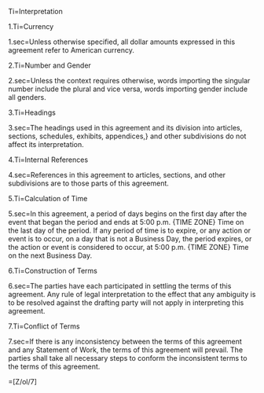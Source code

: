 Ti=Interpretation

1.Ti=Currency

1.sec=Unless otherwise specified, all dollar amounts expressed in this agreement refer to American currency.

2.Ti=Number and Gender

2.sec=Unless the context requires otherwise, words importing the singular number include the plural and vice versa, words importing gender include all genders.

3.Ti=Headings

3.sec=The headings used in this agreement and its division into articles, sections, schedules, exhibits, appendices,} and other subdivisions do not affect its interpretation.

4.Ti=Internal References

4.sec=References in this agreement to articles, sections, and other subdivisions are to those parts of this agreement.

5.Ti=Calculation of Time

5.sec=In this agreement, a period of days begins on the first day after the event that began the period and ends at 5:00 p.m. {TIME ZONE} Time on the last day of the period. If any period of time is to expire, or any action or event is to occur, on a day that is not a Business Day, the period expires, or the action or event is considered to occur, at 5:00 p.m. {TIME ZONE} Time on the next Business Day.

6.Ti=Construction of Terms

6.sec=The parties have each participated in settling the terms of this agreement. Any rule of legal interpretation to the effect that any ambiguity is to be resolved against the drafting party will not apply in interpreting this agreement.

7.Ti=Conflict of Terms

7.sec=If there is any inconsistency between the terms of this agreement and any Statement of Work, the terms of this agreement will prevail. The parties shall take all necessary steps to conform the inconsistent terms to the terms of this agreement.

=[Z/ol/7]